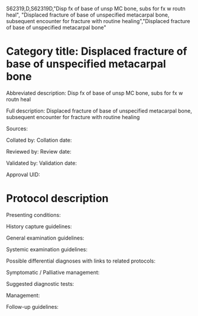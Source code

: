 S62319,D,S62319D,"Disp fx of base of unsp MC bone, subs for fx w routn heal", "Displaced fracture of base of unspecified metacarpal bone, subsequent encounter for fracture with routine healing","Displaced fracture of base of unspecified metacarpal bone"
# Category title: Displaced fracture of base of unspecified metacarpal bone

Abbreviated description: Disp fx of base of unsp MC bone, subs for fx w routn heal

Full description: Displaced fracture of base of unspecified metacarpal bone, subsequent encounter for fracture with routine healing

Sources:

Collated by:
Collation date:

Reviewed by:
Review date:

Validated by:
Validation date:

Approval UID:

# Protocol description

Presenting conditions:

History capture guidelines:

General examination guidelines:

Systemic examination guidelines:

Possible differential diagnoses with links to related protocols:

Symptomatic / Palliative management:

Suggested diagnostic tests:

Management:

Follow-up guidelines:
